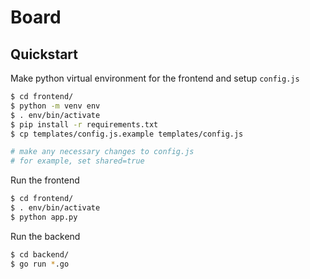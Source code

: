 # Board

## Quickstart

Make python virtual environment for the frontend and setup `config.js`
```bash
$ cd frontend/
$ python -m venv env
$ . env/bin/activate
$ pip install -r requirements.txt
$ cp templates/config.js.example templates/config.js

# make any necessary changes to config.js
# for example, set shared=true
```

Run the frontend
```bash
$ cd frontend/
$ . env/bin/activate
$ python app.py
```

Run the backend
```bash
$ cd backend/
$ go run *.go
```
